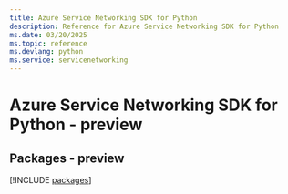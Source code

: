 ```yaml
---
title: Azure Service Networking SDK for Python
description: Reference for Azure Service Networking SDK for Python
ms.date: 03/20/2025
ms.topic: reference
ms.devlang: python
ms.service: servicenetworking
---
```

# Azure Service Networking SDK for Python - preview
## Packages - preview
[!INCLUDE [packages](service-networking-index.md)]